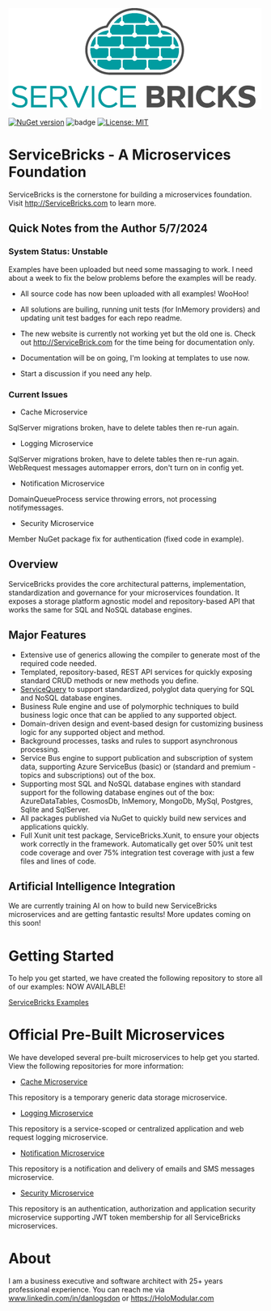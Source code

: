![ServiceBricks Logo](https://github.com/holomodular/ServiceBricks/blob/main/Logo.png)  

[![NuGet version](https://badge.fury.io/nu/ServiceBricks.svg)](https://badge.fury.io/nu/ServiceBricks)
![badge](https://img.shields.io/endpoint?url=https://gist.githubusercontent.com/holomodular-support/bdb5c7c570a7a88ffb3efb3505273e34/raw/servicebricks-codecoverage.json)
[![License: MIT](https://img.shields.io/badge/License-MIT-blue.svg)](https://opensource.org/licenses/MIT)

# ServiceBricks - A Microservices Foundation

ServiceBricks is the cornerstone for building a microservices foundation. Visit http://ServiceBricks.com to learn more.

## Quick Notes from the Author 5/7/2024

### System Status: Unstable

Examples have been uploaded but need some massaging to work. I need about a week to fix the below problems before the examples will be ready. 

* All source code has now been uploaded with all examples! WooHoo!

* All solutions are builing, running unit tests (for InMemory providers) and updating unit test badges for each repo readme. 

* The new website is currently not working yet but the old one is. Check out http://ServiceBrick.com for the time being for documentation only.

* Documentation will be on going, I'm looking at templates to use now.

* Start a discussion if you need any help.

### Current Issues

* Cache Microservice
  
SqlServer migrations broken, have to delete tables then re-run again.

* Logging Microservice

SqlServer migrations broken, have to delete tables then re-run again. WebRequest messages automapper errors, don't turn on in config yet.

* Notification Microservice

DomainQueueProcess service throwing errors, not processing notifymessages.

* Security Microservice

Member NuGet package fix for authentication (fixed code in example).



## Overview

ServiceBricks provides the core architectural patterns, implementation, standardization and governance for your microservices foundation.
It exposes a storage platform agnostic model and repository-based API that works the same for SQL and NoSQL database engines.

## Major Features

* Extensive use of generics allowing the compiler to generate most of the required code needed.
* Templated, repository-based, REST API services for quickly exposing standard CRUD methods or new methods you define.
* [ServiceQuery](https://github.com/holomodular/ServiceQuery) to support standardized, polyglot data querying for SQL and NoSQL database engines.
* Business Rule engine and use of polymorphic techniques to build business logic once that can be applied to any supported object.
* Domain-driven design and event-based design for customizing business logic for any supported object and method.
* Background processes, tasks and rules to support asynchronous processing.
* Service Bus engine to support publication and subscription of system data, supporting Azure ServiceBus (basic) or (standard and premium - topics and subscriptions) out of the box.
* Supporting most SQL and NoSQL database engines with standard support for the following database engines out of the box: AzureDataTables, CosmosDb, InMemory, MongoDb, MySql, Postgres, Sqlite and SqlServer.
* All packages published via NuGet to quickly build new services and applications quickly.
* Full Xunit unit test package, ServiceBricks.Xunit, to ensure your objects work correctly in the framework. Automatically get over 50% unit test code coverage and over 75% integration test coverage with just a few files and lines of code.


## Artificial Intelligence Integration

We are currently training AI on how to build new ServiceBricks microservices and are getting fantastic results! More updates coming on this soon!


# Getting Started

To help you get started, we have created the following repository to store all of our examples: NOW AVAILABLE!

[ServiceBricks Examples](https://github.com/holomodular/ServiceBricks-Examples)

# Official Pre-Built Microservices

We have developed several pre-built microservices to help get you started. View the following repositories for more information:

* [Cache Microservice](https://github.com/holomodular/ServiceBricks-Cache)

This repository is a temporary generic data storage microservice.

* [Logging Microservice](https://github.com/holomodular/ServiceBricks-Logging)

This repository is a service-scoped or centralized application and web request logging microservice.

* [Notification Microservice](https://github.com/holomodular/ServiceBricks-Notification)

This repository is a notification and delivery of emails and SMS messages microservice.

* [Security Microservice](https://github.com/holomodular/ServiceBricks-Security)

This repository is an authentication, authorization and application security microservice supporting JWT token membership for all ServiceBricks microservices.

# About

I am a business executive and software architect with 25+ years professional experience. You can reach me via www.linkedin.com/in/danlogsdon or https://HoloModular.com
